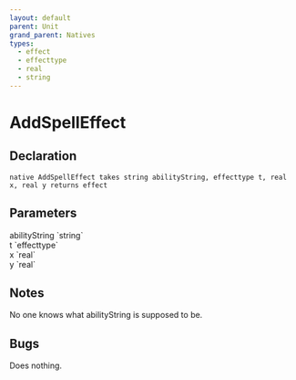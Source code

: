 ```yaml
---
layout: default
parent: Unit
grand_parent: Natives
types:
  - effect
  - effecttype
  - real
  - string
---
```


# AddSpellEffect

## Declaration

```
native AddSpellEffect takes string abilityString, effecttype t, real x, real y returns effect
```

## Parameters
<dl>
  <dt>abilityString `string`</dt>
  <dd></dd>

  <dt>t `effecttype`</dt>
  <dd></dd>

  <dt>x `real`</dt>
  <dd></dd>

  <dt>y `real`</dt>
  <dd></dd>
</dl>

## Notes 
No one knows what abilityString is supposed to be.

## Bugs 
Does nothing.